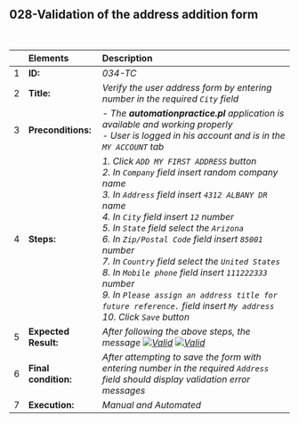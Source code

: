 ## 028-Validation of the address addition form

<br>

|     | Elements             | Description                                                                                                                                                                                                                                                                                                                                                                                                                                                                                                                                            |
| :-- | :------------------- | :----------------------------------------------------------------------------------------------------------------------------------------------------------------------------------------------------------------------------------------------------------------------------------------------------------------------------------------------------------------------------------------------------------------------------------------------------------------------------------------------------------------------------------------------------- |
| 1   | **ID:**              | _034-TC_                                                                                                                                                                                                                                                                                                                                                                                                                                                                                                                                               |
| 2   | **Title:**           | _Verify the user address form by entering number in the required `City` field_                                                                                                                                                                                                                                                                                                                                                                                                                                                                    |
| 3   | **Preconditions:**   | _- The **automationpractice.pl** application is available and working properly <br> - User is logged in his account and is in the `MY ACCOUNT` tab_                                                                                                                                                                                                                                                                                                                                                                                                    |
| 4   | **Steps:**           | _1. Click `ADD MY FIRST ADDRESS` button <br> 2. In `Company` field insert random company name <br> 3. In `Address` field insert `4312 ALBANY DR` name <br> 4. In `City` field insert `12` number <br> 5. In `State` field select the `Arizona` <br> 6. In `Zip/Postal Code` field insert `85001` number <br> 7. In `Country` field select the `United States` <br> 8. In `Mobile phone` field insert `111222333` number <br> 9. In `Please assign an address title for future reference.` field insert `My address` <br> 10. Click `Save` button_ |
| 5   | **Expected Result:** | _After following the above steps, the message [![Valid](https://img.shields.io/badge/There%20is%201%20errors-f3515c)](#) [![Valid](https://img.shields.io/badge/address1%20is%20required-f3515c)](#)_                                                                                                                                                                                                                                                                                                                                                  |
| 6   | **Final condition:** | _After attempting to save the form with entering number in the required `Address` field should display validation error messages_                                                                                                                                                                                                                                                                                                                                                                                                                 |
| 7   | **Execution:**       | _Manual and Automated_                                                                                                                                                                                                                                                                                                                                                                                                                                                                                                                                 |
